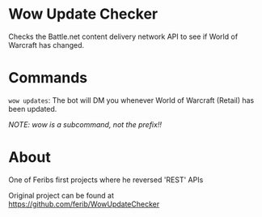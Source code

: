 # Wow Update Checker
Checks the Battle.net content delivery network API to see if World of Warcraft has changed.

# Commands
``wow updates``: The bot will DM you whenever World of Warcraft (Retail) has been updated.

*NOTE: wow is a subcommand, not the prefix!!*

# About
One of Feribs first projects where he reversed 'REST' APIs

Original project can be found at https://github.com/ferib/WowUpdateChecker